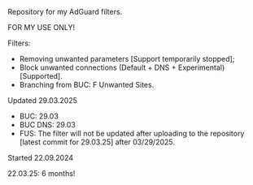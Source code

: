 Repository for my AdGuard filters.

FOR MY USE ONLY!

Filters:
- Removing unwanted parameters [Support temporarily stopped];
- Block unwanted connections (Default + DNS + Experimental) [Supported].
-  Branching from BUC: F Unwanted Sites.

Updated 29.03.2025
- BUC: 29.03
- BUC DNS: 29.03
- FUS: The filter will not be updated after uploading to the repository [latest commit for 29.03.25] after 03/29/2025.

Started 22.09.2024

22.03.25: 6 months!
